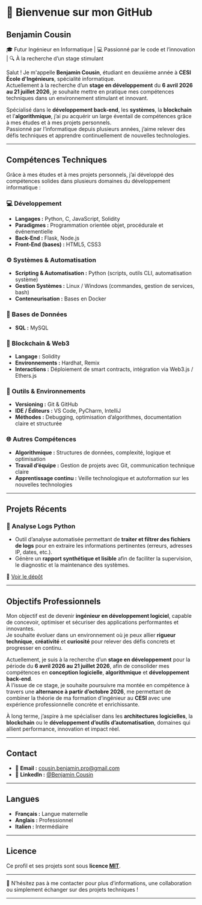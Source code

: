 # 👋 Bienvenue sur mon GitHub

## Benjamin Cousin  
🎓 Futur Ingénieur en Informatique | 💻 Passionné par le code et l’innovation | 🔍 À la recherche d’un stage stimulant  

Salut ! Je m'appelle **Benjamin Cousin**, étudiant en deuxième année à **CESI École d'Ingénieurs**, spécialité informatique.  
Actuellement à la recherche d’un **stage en développement** du **6 avril 2026 au 21 juillet 2026**, je souhaite mettre en pratique mes compétences techniques dans un environnement stimulant et innovant.

Spécialisé dans le **développement back-end**, les **systèmes**, la **blockchain** et l’**algorithmique**, j’ai pu acquérir un large éventail de compétences grâce à mes études et à mes projets personnels.  
Passionné par l’informatique depuis plusieurs années, j’aime relever des défis techniques et apprendre continuellement de nouvelles technologies.

---

## Compétences Techniques

Grâce à mes études et à mes projets personnels, j’ai développé des compétences solides dans plusieurs domaines du développement informatique :

### 💻 Développement
- **Langages :** Python, C, JavaScript, Solidity  
- **Paradigmes :** Programmation orientée objet, procédurale et événementielle  
- **Back-End :** Flask, Node.js  
- **Front-End (bases) :** HTML5, CSS3  

### ⚙️ Systèmes & Automatisation
- **Scripting & Automatisation :** Python (scripts, outils CLI, automatisation système)  
- **Gestion Systèmes :** Linux / Windows (commandes, gestion de services, bash)  
- **Conteneurisation :** Bases en Docker  

### 🧩 Bases de Données
- **SQL :** MySQL

### 🔗 Blockchain & Web3
- **Langage :** Solidity  
- **Environnements :** Hardhat, Remix  
- **Interactions :** Déploiement de smart contracts, intégration via Web3.js / Ethers.js  

### 🧪 Outils & Environnements
- **Versioning :** Git & GitHub  
- **IDE / Éditeurs :** VS Code, PyCharm, IntelliJ  
- **Méthodes :** Debugging, optimisation d’algorithmes, documentation claire et structurée  

### 🌐 Autres Compétences
- **Algorithmique :** Structures de données, complexité, logique et optimisation  
- **Travail d’équipe :** Gestion de projets avec Git, communication technique claire  
- **Apprentissage continu :** Veille technologique et autoformation sur les nouvelles technologies

---

## Projets Récents

### 🧾 Analyse Logs Python  
- Outil d’analyse automatisée permettant de **traiter et filtrer des fichiers de logs** pour en extraire les informations pertinentes (erreurs, adresses IP, dates, etc.).  
- Génère un **rapport synthétique et lisible** afin de faciliter la supervision, le diagnostic et la maintenance des systèmes.  

🔗 [Voir le dépôt](https://github.com/BenCsn-sudo/Projet---Analyse-de-Log-Apache)

---

## Objectifs Professionnels
Mon objectif est de devenir **ingénieur en développement logiciel**, capable de concevoir, optimiser et sécuriser des applications performantes et innovantes.  
Je souhaite évoluer dans un environnement où je peux allier **rigueur technique**, **créativité** et **curiosité** pour relever des défis concrets et progresser en continu.

Actuellement, je suis à la recherche d’un **stage en développement** pour la période du **6 avril 2026 au 21 juillet 2026**, afin de consolider mes compétences en **conception logicielle**, **algorithmique** et **développement back-end**.  
À l’issue de ce stage, je souhaite poursuivre ma montée en compétence à travers une **alternance à partir d’octobre 2026**, me permettant de combiner la théorie de ma formation d’ingénieur au **CESI** avec une expérience professionnelle concrète et enrichissante.

À long terme, j’aspire à me spécialiser dans les **architectures logicielles**, la **blockchain** ou le **développement d’outils d’automatisation**, domaines qui allient performance, innovation et impact réel.

---

## Contact

- 📧 **Email :** [cousin.benjamin.pro@gmail.com](mailto:cousin.benjamin.pro@gmail.com)  
- 💼 **LinkedIn :** [@Benjamin Cousin](www.linkedin.com/in/benjamin-cousin-3b8622394)  

---

## Langues

- **Français :** Langue maternelle  
- **Anglais :** Professionnel  
- **Italien :** Intermédiaire  

---

## Licence

Ce profil et ses projets sont sous **licence [MIT](https://opensource.org/licenses/MIT)**.  

---

💬 N’hésitez pas à me contacter pour plus d’informations, une collaboration ou simplement échanger sur des projets techniques !

---



